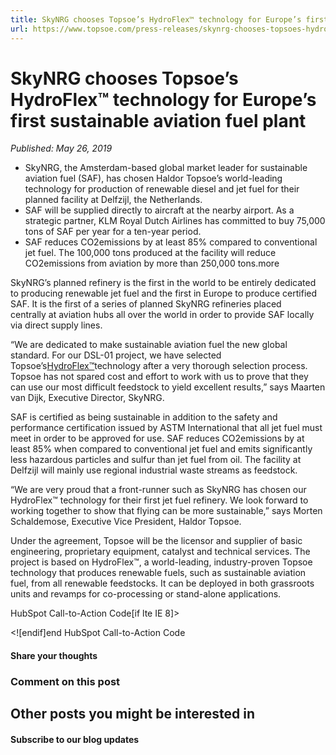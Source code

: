 ```yaml
---
title: SkyNRG chooses Topsoe’s HydroFlex™ technology for Europe’s first sustainable aviation fuel plant
url: https://www.topsoe.com/press-releases/skynrg-chooses-topsoes-hydroflex-technology-for-europes-first-sustainable-aviation-fuel-plant#main-content
---
```


# SkyNRG chooses Topsoe’s HydroFlex™ technology for Europe’s first sustainable aviation fuel plant

*Published: May 26, 2019*

- SkyNRG, the Amsterdam-based global market leader for sustainable aviation fuel (SAF), has chosen Haldor Topsoe’s world-leading technology for production of renewable diesel and jet fuel for their planned facility at Delfzijl, the Netherlands.
- SAF will be supplied directly to aircraft at the nearby airport. As a strategic partner, KLM Royal Dutch Airlines has committed to buy 75,000 tons of SAF per year for a ten-year period.
- SAF reduces CO2emissions by at least 85% compared to conventional jet fuel. The 100,000 tons produced at the facility will reduce CO2emissions from aviation by more than 250,000 tons.more

SkyNRG’s planned refinery is the first in the world to be entirely dedicated to producing renewable jet fuel and the first in Europe to produce certified SAF. It is the first of a series of planned SkyNRG refineries placed centrally at aviation hubs all over the world in order to provide SAF locally via direct supply lines.

“We are dedicated to make sustainable aviation fuel the new global standard. For our DSL-01 project, we have selected Topsoe’s[HydroFlex™](https://www.topsoe.com/processes/renewables)technology after a very thorough selection process. Topsoe has not spared cost and effort to work with us to prove that they can use our most difficult feedstock to yield excellent results,” says Maarten van Dijk, Executive Director, SkyNRG.

SAF is certified as being sustainable in addition to the safety and performance certification issued by ASTM International that all jet fuel must meet in order to be approved for use. SAF reduces CO2emissions by at least 85% when compared to conventional jet fuel and emits significantly less hazardous particles and sulfur than jet fuel from oil. The facility at Delfzijl will mainly use regional industrial waste streams as feedstock.

“We are very proud that a front-runner such as SkyNRG has chosen our HydroFlex™ technology for their first jet fuel refinery. We look forward to working together to show that flying can be more sustainable,” says Morten Schaldemose, Executive Vice President, Haldor Topsoe.

Under the agreement, Topsoe will be the licensor and supplier of basic engineering, proprietary equipment, catalyst and technical services. The project is based on HydroFlex™, a world-leading, industry-proven Topsoe technology that produces renewable fuels, such as sustainable aviation fuel, from all renewable feedstocks. It can be deployed in both grassroots units and revamps for co-processing or stand-alone applications.

HubSpot Call-to-Action Code[if lte IE 8]><div id="hs-cta-ie-element"></div><![endif][](https://cta-redirect.hubspot.com/cta/redirect/2115834/0cb6813f-2cc9-429f-92fa-133b465db805)end HubSpot Call-to-Action Code

#### Share your thoughts

### Comment on this post

## Other posts you might be interested in

#### Subscribe to our blog updates